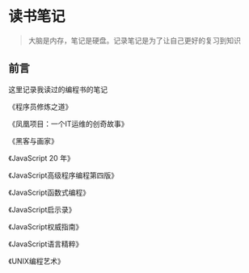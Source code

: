 # 读书笔记

> 大脑是内存，笔记是硬盘。记录笔记是为了让自己更好的复习到知识

## 前言

这里记录我读过的编程书的笔记

《程序员修炼之道》

《凤凰项目：一个IT运维的创奇故事》

《黑客与画家》

《JavaScript 20 年》

《JavaScript高级程序编程第四版》

《JavaScript函数式编程》

《JavaScript启示录》

《JavaScript权威指南》

《JavaScript语言精粹》

《UNIX编程艺术》
